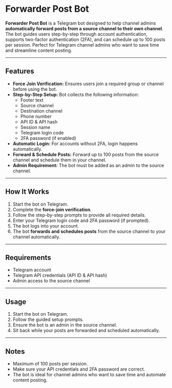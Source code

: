 # Forwarder Post Bot

**Forwarder Post Bot** is a Telegram bot designed to help channel admins **automatically forward posts from a source channel to their own channel**. The bot guides users step-by-step through account authentication, supports two-factor authentication (2FA), and can schedule up to 100 posts per session. Perfect for Telegram channel admins who want to save time and streamline content posting.

---

## Features

- **Force Join Verification:** Ensures users join a required group or channel before using the bot.
- **Step-by-Step Setup:** Bot collects the following information:
  - Footer text
  - Source channel
  - Destination channel
  - Phone number
  - API ID & API hash
  - Session name
  - Telegram login code
  - 2FA password (if enabled)
- **Automatic Login:** For accounts without 2FA, login happens automatically.
- **Forward & Schedule Posts:** Forward up to 100 posts from the source channel and schedule them in your channel.
- **Admin Requirement:** The bot must be added as an admin to the source channel.

---

## How It Works

1. Start the bot on Telegram.
2. Complete the **force-join verification**.
3. Follow the step-by-step prompts to provide all required details.
4. Enter your Telegram login code and 2FA password (if prompted).
5. The bot logs into your account.
6. The bot **forwards and schedules posts** from the source channel to your channel automatically.

---

## Requirements

- Telegram account
- Telegram API credentials (API ID & API hash)
- Admin access to the source channel

---

## Usage

1. Start the bot on Telegram.
2. Follow the guided setup prompts.
3. Ensure the bot is an admin in the source channel.
4. Sit back while your posts are forwarded and scheduled automatically.

---

## Notes

- Maximum of 100 posts per session.
- Make sure your API credentials and 2FA password are correct.
- The bot is ideal for channel admins who want to save time and automate content posting.
